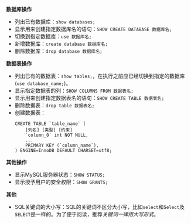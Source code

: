 **数据库操作**

  - 列出已有数据库：`show databases;`
  - 显示用来创建指定数据库名的语句：`SHOW CREATE DATABASE 数据库名;`
  - 切换到指定数据库：`use 数据库名;`
  - 新增数据库：`create database 数据库名;`
  - 删除数据库：`drop database 数据库名;`

**数据表操作**

  - 列出已有的数据表：`show tables;`，在执行之前应已经切换到指定的数据库(`use database_name;`)。
  - 显示指定数据表的列：`SHOW COLUMNS FROM 数据表名;`
  - 显示用来创建指定数据表名的语句：`SHOW CREATE TABLE 数据表名;`
  - 删除数据表：`drop table 数据表名;`
  - 创建数据表：
    ```
    CREATE TABLE `table_name` (
        [列名] [类型] [约束]
        `column_0` int NOT NULL,
        ...
        PRIMARY KEY (`column_name`),
    ) ENGINE=InnoDB DEFAULT CHARSET=utf8;
    ```  

**其他操作**
  - 显示MySQL服务器状态：`SHOW STATUS;`
  - 显示授予用户的安全权限：`SHOW GRANTS;`

**其他**
  - SQL关键词的大小写：SQL的关键词不区分大小写，比如`select`和`Select`及`SELECT`是一样的。为了便于阅读，推荐*关键词一律用大写形式*。